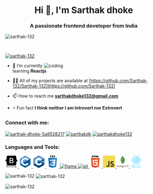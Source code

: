 ###
<h1 align="center">Hi 👋, I'm Sarthak dhoke</h1>
<h3 align="center">A passionate frontend developer from India</h3>


<p align="left"> <img src="https://komarev.com/ghpvc/?username=sarthak-132&label=Profile%20views&color=0e75b6&style=flat" alt="sarthak-132" /> </p> <br/>


<p align="left"> <a href="https://github.com/ryo-ma/github-profile-trophy"><img src="https://github-profile-trophy.vercel.app/?username=sarthak-132" alt="sarthak-132" /></a> </p>
<img align="right" alt="coding" width= "380" src="https://raw.githubusercontent.com/gist/obernardovieira/f4ec9b75736a98be5f6198f5ae40b897/raw/2546374e14122f5c0a8c7cc0c49edd07bf5d14cd/dev.gif" />


- 🌱 I’m currently learning **Reactjs**

- 👨‍💻 All of my projects are available at [https://github.com/Sarthak-132/Sarthak-132](https://github.com/Sarthak-132)

- 📫 How to reach me **sarthakdhoke132@gmail.com**

- ⚡ Fun fact **I think neither I am Introvert nor Extrovert**

<h3 align="left">Connect with me:</h3>
<p align="left">
<a href="https://linkedin.com/in/sarthak-dhoke-5a8528217" target="blank"><img align="center" src="https://raw.githubusercontent.com/rahuldkjain/github-profile-readme-generator/master/src/images/icons/Social/linked-in-alt.svg" alt="sarthak-dhoke-5a8528217" height="30" width="40" /></a>
<a href="https://instagram.com/sarthakdk" target="blank"><img align="center" src="https://raw.githubusercontent.com/rahuldkjain/github-profile-readme-generator/master/src/images/icons/Social/instagram.svg" alt="sarthakdk" height="30" width="40" /></a>
<a href="https://www.hackerrank.com/sarthakdhoke132" target="blank"><img align="center" src="https://raw.githubusercontent.com/rahuldkjain/github-profile-readme-generator/master/src/images/icons/Social/hackerrank.svg" alt="sarthakdhoke132" height="30" width="40" /></a>
</p>

<h3 align="left">Languages and Tools:</h3>
<p align="left"> <a href="https://getbootstrap.com" target="_blank" rel="noreferrer"> <img src="https://raw.githubusercontent.com/devicons/devicon/master/icons/bootstrap/bootstrap-plain-wordmark.svg" alt="bootstrap" width="40" height="40"/> </a> <a href="https://www.cprogramming.com/" target="_blank" rel="noreferrer"> <img src="https://raw.githubusercontent.com/devicons/devicon/master/icons/c/c-original.svg" alt="c" width="40" height="40"/> </a> <a href="https://www.w3schools.com/cpp/" target="_blank" rel="noreferrer"> <img src="https://raw.githubusercontent.com/devicons/devicon/master/icons/cplusplus/cplusplus-original.svg" alt="cplusplus" width="40" height="40"/> </a> <a href="https://www.w3schools.com/css/" target="_blank" rel="noreferrer"> <img src="https://raw.githubusercontent.com/devicons/devicon/master/icons/css3/css3-original-wordmark.svg" alt="css3" width="40" height="40"/> </a> <a href="https://www.figma.com/" target="_blank" rel="noreferrer"> <img src="https://www.vectorlogo.zone/logos/figma/figma-icon.svg" alt="figma" width="40" height="40"/> </a> <a href="https://git-scm.com/" target="_blank" rel="noreferrer"> <img src="https://www.vectorlogo.zone/logos/git-scm/git-scm-icon.svg" alt="git" width="40" height="40"/> </a> <a href="https://www.w3.org/html/" target="_blank" rel="noreferrer"> <img src="https://raw.githubusercontent.com/devicons/devicon/master/icons/html5/html5-original-wordmark.svg" alt="html5" width="40" height="40"/> </a> <a href="https://developer.mozilla.org/en-US/docs/Web/JavaScript" target="_blank" rel="noreferrer"> <img src="https://raw.githubusercontent.com/devicons/devicon/master/icons/javascript/javascript-original.svg" alt="javascript" width="40" height="40"/> </a> <a href="https://www.mongodb.com/" target="_blank" rel="noreferrer"> <img src="https://raw.githubusercontent.com/devicons/devicon/master/icons/mongodb/mongodb-original-wordmark.svg" alt="mongodb" width="40" height="40"/> </a> <a href="https://reactjs.org/" target="_blank" rel="noreferrer"> <img src="https://raw.githubusercontent.com/devicons/devicon/master/icons/react/react-original-wordmark.svg" alt="react" width="40" height="40"/> </a> </p>

<p><img align="left" src="https://github-readme-stats.vercel.app/api/top-langs?username=sarthak-132&show_icons=true&locale=en&layout=compact" alt="sarthak-132" /></p>

<p>&nbsp;<img align="center" src="https://github-readme-stats.vercel.app/api?username=sarthak-132&show_icons=true&locale=en" alt="sarthak-132" /></p>

<p><img align="center" src="https://github-readme-streak-stats.herokuapp.com/?user=sarthak-132&" alt="sarthak-132" /></p>
